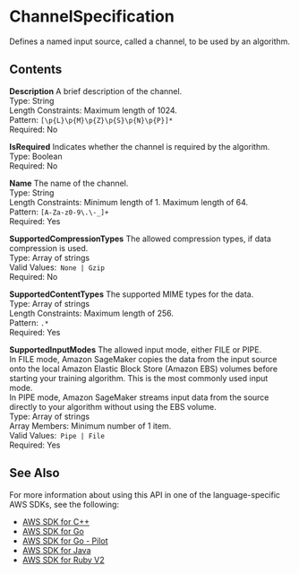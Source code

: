 # ChannelSpecification<a name="API_ChannelSpecification"></a>

Defines a named input source, called a channel, to be used by an algorithm\.

## Contents<a name="API_ChannelSpecification_Contents"></a>

 **Description**   <a name="SageMaker-Type-ChannelSpecification-Description"></a>
A brief description of the channel\.  
Type: String  
Length Constraints: Maximum length of 1024\.  
Pattern: `[\p{L}\p{M}\p{Z}\p{S}\p{N}\p{P}]*`   
Required: No

 **IsRequired**   <a name="SageMaker-Type-ChannelSpecification-IsRequired"></a>
Indicates whether the channel is required by the algorithm\.  
Type: Boolean  
Required: No

 **Name**   <a name="SageMaker-Type-ChannelSpecification-Name"></a>
The name of the channel\.  
Type: String  
Length Constraints: Minimum length of 1\. Maximum length of 64\.  
Pattern: `[A-Za-z0-9\.\-_]+`   
Required: Yes

 **SupportedCompressionTypes**   <a name="SageMaker-Type-ChannelSpecification-SupportedCompressionTypes"></a>
The allowed compression types, if data compression is used\.  
Type: Array of strings  
Valid Values:` None | Gzip`   
Required: No

 **SupportedContentTypes**   <a name="SageMaker-Type-ChannelSpecification-SupportedContentTypes"></a>
The supported MIME types for the data\.  
Type: Array of strings  
Length Constraints: Maximum length of 256\.  
Pattern: `.*`   
Required: Yes

 **SupportedInputModes**   <a name="SageMaker-Type-ChannelSpecification-SupportedInputModes"></a>
The allowed input mode, either FILE or PIPE\.  
In FILE mode, Amazon SageMaker copies the data from the input source onto the local Amazon Elastic Block Store \(Amazon EBS\) volumes before starting your training algorithm\. This is the most commonly used input mode\.  
In PIPE mode, Amazon SageMaker streams input data from the source directly to your algorithm without using the EBS volume\.  
Type: Array of strings  
Array Members: Minimum number of 1 item\.  
Valid Values:` Pipe | File`   
Required: Yes

## See Also<a name="API_ChannelSpecification_SeeAlso"></a>

For more information about using this API in one of the language\-specific AWS SDKs, see the following:
+  [AWS SDK for C\+\+](https://docs.aws.amazon.com/goto/SdkForCpp/sagemaker-2017-07-24/ChannelSpecification) 
+  [AWS SDK for Go](https://docs.aws.amazon.com/goto/SdkForGoV1/sagemaker-2017-07-24/ChannelSpecification) 
+  [AWS SDK for Go \- Pilot](https://docs.aws.amazon.com/goto/SdkForGoPilot/sagemaker-2017-07-24/ChannelSpecification) 
+  [AWS SDK for Java](https://docs.aws.amazon.com/goto/SdkForJava/sagemaker-2017-07-24/ChannelSpecification) 
+  [AWS SDK for Ruby V2](https://docs.aws.amazon.com/goto/SdkForRubyV2/sagemaker-2017-07-24/ChannelSpecification) 